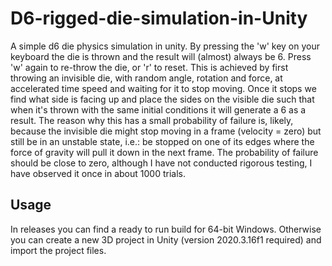 # D6-rigged-die-simulation-in-Unity

A simple d6 die physics simulation in unity. 
By pressing the 'w' key on your keyboard the die is thrown and the result will (almost) always be 6. Press 'w' again to re-throw the die, or 'r' to reset.
This is achieved by first throwing an invisible die, with random angle, rotation and force, at accelerated time speed and waiting for it to stop moving. Once it stops we find what side is facing up and place the sides on the visible die such that when it's thrown with the same initial conditions it will generate a 6 as a result.
The reason why this has a small probability of failure is, likely, because the invisible die might stop moving in a frame (velocity = zero) but still be in an unstable state, i.e.: be stopped on one of its edges where the force of gravity will pull it down in the next frame. The probability of failure should be close to zero, although I have not conducted rigorous testing, I have observed it once in about 1000 trials.

## Usage

In releases you can find a ready to run build for 64-bit Windows.
Otherwise you can create a new 3D project in Unity (version 2020.3.16f1 required) and import the project files.
